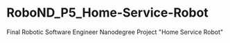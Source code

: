 # RoboND_P5_Home-Service-Robot
Final Robotic Software Engineer Nanodegree Project "Home Service Robot"

